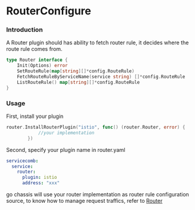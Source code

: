 # RouterConfigure

### Introduction

A Router plugin should has ability to fetch router rule, 
it decides where the route rule comes from.
```go
type Router interface {
	Init(Options) error
	SetRouteRule(map[string][]*config.RouteRule)
	FetchRouteRuleByServiceName(service string) []*config.RouteRule
	ListRouteRule() map[string][]*config.RouteRule
}
```
### Usage
First, install your plugin 
```go
router.InstallRouterPlugin("istio", func() (router.Router, error) {
			//your implementation
		})
```

Second, specify your plugin name in router.yaml
```yaml
servicecomb:
  service:
    router:
      plugin: istio
      address: "xxx"
``` 

go chassis will use your router implementation as router rule configuration source, 
to know how to manage request traffics, 
refer to [Router](https://go-chassis.readthedocs.io/en/latest/user-guides/router.html) 